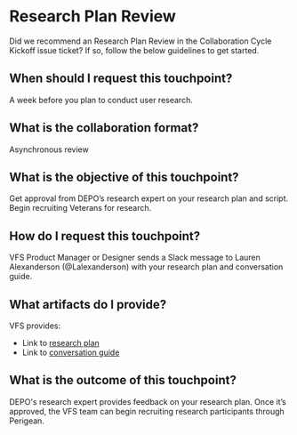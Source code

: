 # Research Plan Review
Did we recommend an Research Plan Review in the Collaboration Cycle Kickoff issue ticket? If so, follow the below guidelines to get started.

## When should I request this touchpoint?
A week before you plan to conduct user research.

## What is the collaboration format?
Asynchronous review

## What is the objective of this touchpoint?
Get approval from DEPO’s research expert on your research plan and script. Begin recruiting Veterans for research.

## How do I request this touchpoint?
VFS Product Manager or Designer sends a Slack message to Lauren Alexanderson (@Lalexanderson) with your research plan and conversation guide.

## What artifacts do I provide?
VFS provides:
- Link to [research plan](https://github.com/department-of-veterans-affairs/va.gov-team/blob/master/platform/research/research-plan-template.md)
- Link to [conversation guide](https://github.com/department-of-veterans-affairs/va.gov-team/blob/master/platform/research/planning/conversation-guide-template.md) 

## What is the outcome of this touchpoint?
DEPO's research expert provides feedback on your research plan. Once it’s approved, the VFS team can begin recruiting research participants through Perigean.
